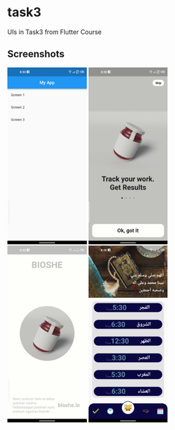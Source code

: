 # task3

UIs in Task3 from Flutter Course

## Screenshots

<img src="/screenshots/screenshot1.png" alt="main screen" height=400 />

<img src="/screenshots/screenshot2.png" alt="onboard screen" height=400 />

<img src="/screenshots/screenshot3.png" alt="product screen" height=400 />

<img src="/screenshots/screenshot4.png" alt="islamic prayer times" height=400 />

